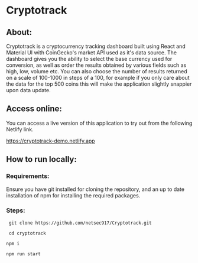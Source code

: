 # Cryptotrack

## About:
Cryptotrack is a cryptocurrency tracking dashboard built using React and Material UI with CoinGecko's market API used as it's data source. The dashboard gives you the ability to select the base currency used for conversion, as well as order the results obtained by various fields such as high, low, volume etc. You can also choose the number of results returned on a scale of 100-1000 in steps of a 100, for example if you only care about the data for the top 500 coins this will make the application slightly snappier upon data update.


## Access online:
You can access a live version of this application to try out from the following Netlify link.


https://cryptotrack-demo.netlify.app

## How to run locally:
### Requirements:
Ensure you have git installed for cloning the repository, and an up to date installation of npm for installing the required packages.

### Steps:
`` git clone https://github.com/netsec917/Cryptotrack.git``


`` cd cryptotrack``


`` npm i ``


`` npm run start ``

